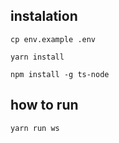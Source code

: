 ## instalation

`cp env.example .env`

`yarn install`

`npm install -g ts-node`

## how to run

`yarn run ws`